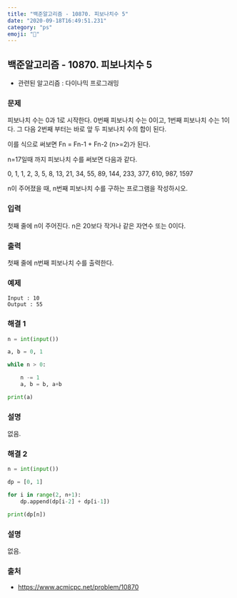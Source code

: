 ```yaml
---
title: "백준알고리즘 - 10870. 피보나치수 5"
date: "2020-09-18T16:49:51.231"
category: "ps"
emoji: "🌄"
---
```


## 백준알고리즘 - 10870. 피보나치수 5

- 관련된 알고리즘 : 다이나믹 프로그래밍

### 문제

피보나치 수는 0과 1로 시작한다. 0번째 피보나치 수는 0이고, 1번째 피보나치 수는 1이다. 그 다음 2번째 부터는 바로 앞 두 피보나치 수의 합이 된다.

이를 식으로 써보면 Fn = Fn-1 + Fn-2 (n>=2)가 된다.

n=17일때 까지 피보나치 수를 써보면 다음과 같다.

0, 1, 1, 2, 3, 5, 8, 13, 21, 34, 55, 89, 144, 233, 377, 610, 987, 1597

n이 주어졌을 때, n번째 피보나치 수를 구하는 프로그램을 작성하시오.

### 입력

첫째 줄에 n이 주어진다. n은 20보다 작거나 같은 자연수 또는 0이다.

### 출력

첫째 줄에 n번째 피보나치 수를 출력한다.

### 예제

```
Input : 10
Output : 55
```

### 해결 1

```python
n = int(input())

a, b = 0, 1

while n > 0:

    n -= 1
    a, b = b, a+b

print(a)
```

### 설명

없음.

### 해결 2

```python
n = int(input())

dp = [0, 1]

for i in range(2, n+1):
    dp.append(dp[i-2] + dp[i-1])

print(dp[n])
```

### 설명

없음.

### 출처

- https://www.acmicpc.net/problem/10870

